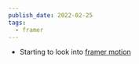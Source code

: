 ```yaml
---
publish_date: 2022-02-25
tags:
  - framer
---
```

- Starting to look into [framer motion](https://www.framer.com/motion/)

